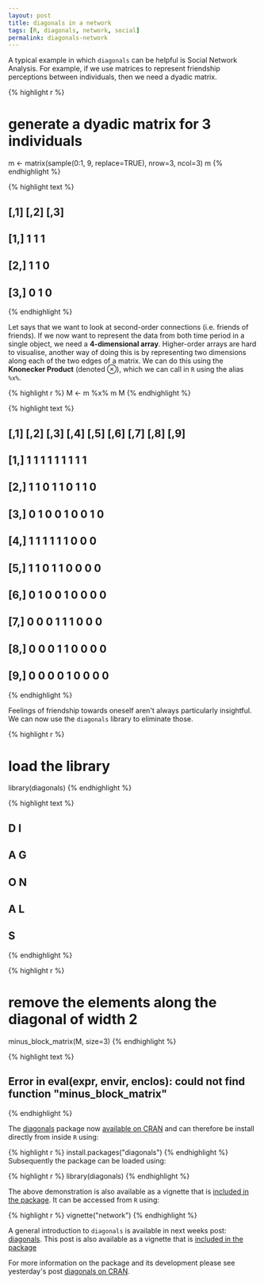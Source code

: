 ```yaml
---
layout: post
title: diagonals in a network
tags: [R, diagonals, network, social]
permalink: diagonals-network
---
```


A typical example in which `diagonals` can be helpful is Social Network
Analysis. For example, if we use matrices to represent friendship
perceptions between individuals, then we need a dyadic matrix.


{% highlight r %}
# generate a dyadic matrix for 3 individuals
m <- matrix(sample(0:1, 9, replace=TRUE), nrow=3, ncol=3)
m
{% endhighlight %}



{% highlight text %}
##      [,1] [,2] [,3]
## [1,]    1    1    1
## [2,]    1    1    0
## [3,]    0    1    0
{% endhighlight %}

Let says that we want to look at second-order connections (i.e. friends
of friends). If we now want to represent the data from both time period
in a single object, we need a **4-dimensional array**. Higher-order arrays
are hard to visualise, another way of doing this is by representing two
dimensions along each of the two edges of a matrix. We can do this using
the **Knonecker Product** (denoted ⊗), which we can call in `R` using
the alias `%x%`.


{% highlight r %}
M <- m %x% m
M
{% endhighlight %}



{% highlight text %}
##       [,1] [,2] [,3] [,4] [,5] [,6] [,7] [,8] [,9]
##  [1,]    1    1    1    1    1    1    1    1    1
##  [2,]    1    1    0    1    1    0    1    1    0
##  [3,]    0    1    0    0    1    0    0    1    0
##  [4,]    1    1    1    1    1    1    0    0    0
##  [5,]    1    1    0    1    1    0    0    0    0
##  [6,]    0    1    0    0    1    0    0    0    0
##  [7,]    0    0    0    1    1    1    0    0    0
##  [8,]    0    0    0    1    1    0    0    0    0
##  [9,]    0    0    0    0    1    0    0    0    0
{% endhighlight %}

Feelings of friendship towards oneself aren't always particularly
insightful. We can now use the `diagonals` library to eliminate those.


{% highlight r %}
# load the library
library(diagonals)
{% endhighlight %}



{% highlight text %}
## 
## D I
## A G
##     O N
##     A L
##         S
{% endhighlight %}



{% highlight r %}
# remove the elements along the diagonal of width 2
minus_block_matrix(M, size=3)
{% endhighlight %}



{% highlight text %}
## Error in eval(expr, envir, enclos): could not find function "minus_block_matrix"
{% endhighlight %}

The [diagonals](http://cran.r-project.org/?package=diagonals) package now [available on CRAN](/diagonals-cran) and can therefore be install directly from inside `R` using:


{% highlight r %}
install.packages("diagonals")
{% endhighlight %}
Subsequently the package can be loaded using:


{% highlight r %}
library(diagonals)
{% endhighlight %}

The above demonstration is also available as a vignette that is [included in the package](http://cran.r-project.org/web/packages/diagonals/vignettes/network.html).
It can be accessed from `R` using:


{% highlight r %}
vignette("network")
{% endhighlight %}

A general introduction to `diagonals` is available in next weeks post: [diagonals](/diagonals). This post is also available as a vignette that is [included in the package](http://cran.r-project.org/web/packages/diagonals/vignettes/diagonals.html)

For more information on the package and its development please see yesterday's post [diagonals on CRAN](/diagonals-cran).
